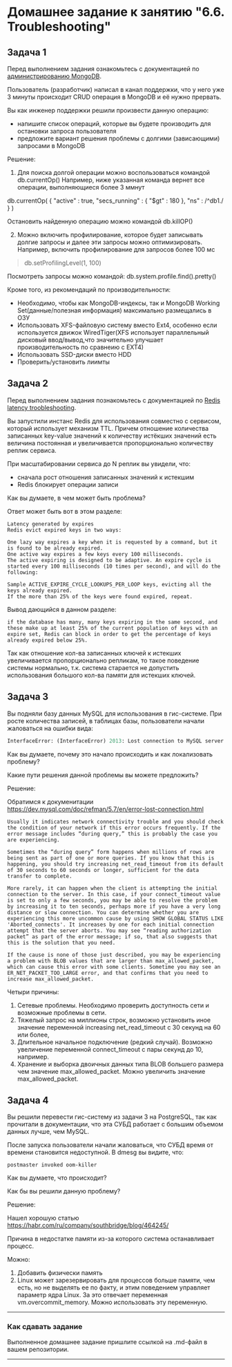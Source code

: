 # Домашнее задание к занятию "6.6. Troubleshooting"

## Задача 1

Перед выполнением задания ознакомьтесь с документацией по [администрированию MongoDB](https://docs.mongodb.com/manual/administration/).

Пользователь (разработчик) написал в канал поддержки, что у него уже 3 минуты происходит CRUD операция в MongoDB и её 
нужно прервать. 

Вы как инженер поддержки решили произвести данную операцию:
- напишите список операций, которые вы будете производить для остановки запроса пользователя
- предложите вариант решения проблемы с долгими (зависающими) запросами в MongoDB

Решение:

1. Для поиска долгой операции можно воспользоваться командой db.currentOp()
Например, ниже указанная команда вернет все операции, выполняющиеся более 3 ммнут 

db.currentOp(
   {
     "active" : true,
     "secs_running" : { "$gt" : 180 },
     "ns" : /^db1\./
   }
)

Остановить найденную операцию можно командой db.killOP()

2. Можно включить профилирование, которое будет записывать долгие запросы и далее эти запросы можно оптимизировать.
Например, включить профилирование для запросов более 100 мс
> db.setProfilingLevel(1, 100)

Посмотреть запросы можно командой: 
db.system.profile.find().pretty()

Кроме того, из рекомендаций по производительности:
 - Необходимо, чтобы как MongoDB-индексы, так и MongoDB Working Set(данные/полезная информация) максимально размещались в ОЗУ
 - Использовать XFS-файловую систему вместо Ext4, особенно если используется движок WiredTiger(XFS использует параллельный дисковый ввод/вывод,что значительно улучшает производительность по сравнеию с EXT4)
 - Использовать SSD-диски вместо HDD
 - Проверить/установить лиимты

## Задача 2

Перед выполнением задания познакомьтесь с документацией по [Redis latency troobleshooting](https://redis.io/topics/latency).

Вы запустили инстанс Redis для использования совместно с сервисом, который использует механизм TTL. 
Причем отношение количества записанных key-value значений к количеству истёкших значений есть величина постоянная и
увеличивается пропорционально количеству реплик сервиса. 

При масштабировании сервиса до N реплик вы увидели, что:
- сначала рост отношения записанных значений к истекшим
- Redis блокирует операции записи

Как вы думаете, в чем может быть проблема?
 
Ответ может быть вот в этом разделе:

```
Latency generated by expires
Redis evict expired keys in two ways:

One lazy way expires a key when it is requested by a command, but it is found to be already expired.
One active way expires a few keys every 100 milliseconds.
The active expiring is designed to be adaptive. An expire cycle is started every 100 milliseconds (10 times per second), and will do the following:

Sample ACTIVE_EXPIRE_CYCLE_LOOKUPS_PER_LOOP keys, evicting all the keys already expired.
If the more than 25% of the keys were found expired, repeat.
```

Вывод дающийся в данном разделе:
```
if the database has many, many keys expiring in the same second, and these make up at least 25% of the current population of keys with an expire set, Redis can block in order to get the percentage of keys already expired below 25%.
```
Так как отношение кол-ва записанных ключей к истекших увеличивается пропорционально репликам, то такое поведение системы нормально, т.к. система старается не допустить использования большого кол-ва памяти для истекших ключей.

## Задача 3

Вы подняли базу данных MySQL для использования в гис-системе. При росте количества записей, в таблицах базы,
пользователи начали жаловаться на ошибки вида:
```python
InterfaceError: (InterfaceError) 2013: Lost connection to MySQL server during query u'SELECT..... '
```

Как вы думаете, почему это начало происходить и как локализовать проблему?

Какие пути решения данной проблемы вы можете предложить?

Решение:

Обратимся к докуменитации https://dev.mysql.com/doc/refman/5.7/en/error-lost-connection.html
```
Usually it indicates network connectivity trouble and you should check the condition of your network if this error occurs frequently. If the error message includes “during query,” this is probably the case you are experiencing.

Sometimes the “during query” form happens when millions of rows are being sent as part of one or more queries. If you know that this is happening, you should try increasing net_read_timeout from its default of 30 seconds to 60 seconds or longer, sufficient for the data transfer to complete.

More rarely, it can happen when the client is attempting the initial connection to the server. In this case, if your connect_timeout value is set to only a few seconds, you may be able to resolve the problem by increasing it to ten seconds, perhaps more if you have a very long distance or slow connection. You can determine whether you are experiencing this more uncommon cause by using SHOW GLOBAL STATUS LIKE 'Aborted_connects'. It increases by one for each initial connection attempt that the server aborts. You may see “reading authorization packet” as part of the error message; if so, that also suggests that this is the solution that you need.

If the cause is none of those just described, you may be experiencing a problem with BLOB values that are larger than max_allowed_packet, which can cause this error with some clients. Sometime you may see an ER_NET_PACKET_TOO_LARGE error, and that confirms that you need to increase max_allowed_packet.
```

Четыри причины:
1. Сетевые проблемы. Необходимо проверить доступность сети и возможные проблемы в сети.
2. Тяжелый запрос на миллионы строк, возможно установить иное значение переменной increasing net_read_timeout  с 30 секунд на 60 или более,
3. Длительное начальное подключение (редкий случай). Возможно увеличение переменной connect_timeout с пары секунд до 10, например.
4. Хранение и выборка двоичных данных типа BLOB большего размера чем значение max_allowed_packet.  Можно увеличить значение max_allowed_packet.

## Задача 4


Вы решили перевести гис-систему из задачи 3 на PostgreSQL, так как прочитали в документации, что эта СУБД работает с 
большим объемом данных лучше, чем MySQL.

После запуска пользователи начали жаловаться, что СУБД время от времени становится недоступной. В dmesg вы видите, что:

`postmaster invoked oom-killer`

Как вы думаете, что происходит?

Как бы вы решили данную проблему?

Решение:

Нашел хорошую статью https://habr.com/ru/company/southbridge/blog/464245/

Причина в недостатке памяти из-за которого система останавливает процесс.

Можно:
1. Добавить физически память
2.  Linux может зарезервировать для процессов больше памяти, чем есть, но не выделять ее по факту, и этим поведением управляет параметр ядра Linux. За это отвечает переменная vm.overcommit_memory. Можно использовать эту переменную.

---

### Как cдавать задание

Выполненное домашнее задание пришлите ссылкой на .md-файл в вашем репозитории.

---
